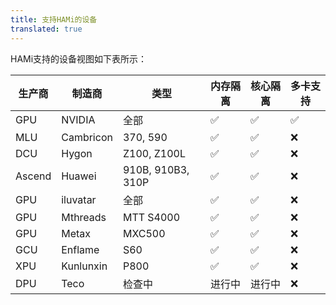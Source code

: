 ```yaml
---
title: 支持HAMi的设备
translated: true
---
```


HAMi支持的设备视图如下表所示：

| 生产商      | 制造商     | 类型        | 内存隔离       | 核心隔离       | 多卡支持         |
|-------------|------------|-------------|-----------|---------------|-------------------|
| GPU         | NVIDIA     | 全部         | ✅             | ✅            | ✅              |
| MLU         | Cambricon  | 370, 590    | ✅              | ✅            | ❌              |
| DCU         | Hygon      | Z100, Z100L | ✅              | ✅            | ❌              |
| Ascend      | Huawei     | 910B, 910B3, 310P | ✅        | ✅            | ❌              |
| GPU         | iluvatar   | 全部         | ✅              | ✅            | ❌              |
| GPU         | Mthreads   | MTT S4000   | ✅              | ✅            | ❌              |
| GPU         | Metax      | MXC500      | ✅              | ✅            | ❌              |
| GCU         | Enflame    | S60         | ✅              | ✅            | ❌              |
| XPU         | Kunlunxin  | P800        | ✅              | ✅            | ❌              | 
| DPU         | Teco       | 检查中       | 进行中           | 进行中        | ❌              |